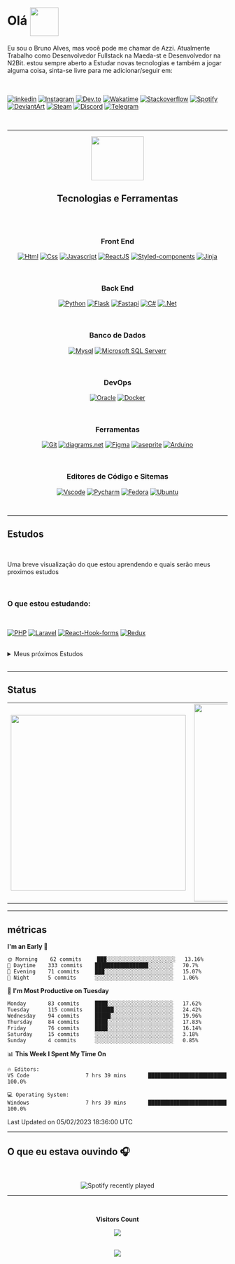 # Olá    <img src="https://media3.giphy.com/media/KCXSTJhTuAM8g5Qzay/giphy.gif?cid=790b7611dec75bc43ffe45778aebbfb5270659b28f4f8109&rid=giphy.gif&ct=s" width="65px" height="65px" align="center">


<!-- <main style="background-color: #151A28"> -->


Eu sou o Bruno Alves, mas você pode me chamar de Azzi. Atualmente Trabalho como Desenvolvedor Fullstack na Maeda-st e Desenvolvedor na N2Bit.
estou sempre aberto a Estudar novas tecnologias e também a jogar alguma coisa, sinta-se livre para me adicionar/seguir em:
<br>
<br>
<br>

[![linkedin](https://img.shields.io/badge/-Linkedin-%230A66C2?style=for-the-badge&logo=linkedin&logoColor=white)](https://www.linkedin.com/in/brunoazzireluto/)
[![Instagram](https://img.shields.io/badge/-Instagram-%23E4405F?style=for-the-badge&logo=instagram&logoColor=white)](https://www.instagram.com/brunoazzireluto/)
[![Dev.to](https://img.shields.io/badge/-Dev.to-%230A0A0A?style=for-the-badge&logo=dev.to&logoColor=white)](https://dev.to/brunoazzireluto)
[![Wakatime](https://img.shields.io/badge/-wakatime-%23000000?style=for-the-badge&logo=wakatime&logoColor=white)](https://wakatime.com/@Brunoazzireluto)
[![Stackoverflow](https://img.shields.io/badge/-Stack%20Overflow-%23F58025?style=for-the-badge&logo=stackoverflow&logoColor=white)](https://stackoverflow.com/users/14852405/brunoazzireluto)
[![Spotify](https://img.shields.io/badge/-Spotify-%231DB954?style=for-the-badge&logo=spotify&logoColor=white)](https://open.spotify.com/user/12148535604)
[![DeviantArt](https://img.shields.io/badge/-DeviantArt-%2305CC47?style=for-the-badge&logo=DeviantArt&logoColor=black)](https://www.deviantart.com/brunoazzireluto)
[![Steam](https://img.shields.io/badge/-Steam-%23000000?style=for-the-badge&logo=steam&logoColor=white)](https://steamcommunity.com/id/brunoazzireluto/)
[![Discord](https://img.shields.io/badge/-Discord-%235865F2?style=for-the-badge&logo=discord&logoColor=white)](https://discordapp.com/users/457705373722345473)
[![Telegram](https://img.shields.io/badge/-Telegram-%2326A5E4?style=for-the-badge&logo=telegram&logoColor=white)](https://t.me/Azzireluto)

<br>

---



<div align="center" >
  <img  width="120px" height="100px"   src="https://media4.giphy.com/media/dMLmQfCO7lCA2gX3tw/giphy.gif?cid=790b76119a32c7e1cde9ec2e4419478dd501ee0171e1bfbf&rid=giphy.gif&ct=s">   
  <h2>Tecnologias e Ferramentas</h2>
</div> 
 

<br>
<br>

<div align="center" >   
  <h3>Front End</h3>
</div> 

<div align="center">   

  [![Html](https://img.shields.io/badge/-html-%23E34F26?style=for-the-badge&logo=html5&logoColor=white)](https://developer.mozilla.org/pt-BR/docs/Web/HTML)
  [![Css](https://img.shields.io/badge/-css-%231572B6?style=for-the-badge&logo=css3&logoColor=white)](https://developer.mozilla.org/pt-BR/docs/Web/CSS)
  [![Javascript](https://img.shields.io/badge/-Javascript-%23F7DF1E?style=for-the-badge&logo=Javascript&logoColor=black)](https://www.javascript.com)
  [![ReactJS](https://img.shields.io/badge/-ReactJS-%2361DAFB?style=for-the-badge&logo=react&logoColor=black)](https://reactjs.org)
  [![Styled-components](https://img.shields.io/badge/-Styled%20Components-%23DB7093?style=for-the-badge&logo=styled-components&logoColor=white)](https://styled-components.com)
  [![Jinja](https://img.shields.io/badge/-jinja-%23B41717?style=for-the-badge&logo=jinja&logoColor=white)](https://jinja.palletsprojects.com/en/3.1.x/)

</div>
<br>


<div align="center" >   
  <h3>Back End</h3>
</div> 

<div align="center">   

  [![Python](https://img.shields.io/badge/-Python-%233776AB?style=for-the-badge&logo=python&logoColor=white)](https://www.python.org)
  [![Flask](https://img.shields.io/badge/-Flask-%23000000?style=for-the-badge&logo=flask&logoColor=white)](https://flask.palletsprojects.com/en/2.1.x/)
  [![Fastapi](https://img.shields.io/badge/-fastapi-%23009688?style=for-the-badge&logo=fastapi&logoColor=white)](fastapi.tiangolo.com)
  [![C#](https://img.shields.io/badge/-C%23-%23239120?style=for-the-badge&logo=csharp&logoColor=white)](https://learn.microsoft.com/pt-br/dotnet/csharp/)
  [![.Net](https://img.shields.io/badge/-dotnet-%23512BD4?style=for-the-badge&logo=.net&logoColor=white)](https://learn.microsoft.com/pt-br/dotnet/)

</div>
<br>

<div align="center" >   
  <h3>Banco de Dados</h3>
</div> 

<div align="center">  

  [![Mysql](https://img.shields.io/badge/-Mysql-%234479A1?style=for-the-badge&logo=mysql&logoColor=white)](https://www.mysql.com)
  [![Microsoft SQL Serverr](https://img.shields.io/badge/-Microsoft%20SQL%20Server-%23CC2927?style=for-the-badge&logo=Microsoft%20SQL%20Server&logoColor=white)](https://react-hook-form.com)

</div>
<br>

<div align="center" >   
  <h3>DevOps</h3>
</div> 

<div align="center" >  

  [![Oracle](https://img.shields.io/badge/-Oracle%20Cloud-%23F80000?style=for-the-badge&logo=oracle&logoColor=white)](https://www.oracle.com/br/cloud/)
  [![Docker](https://img.shields.io/badge/-docker-%232496ED?style=for-the-badge&logo=docker&logoColor=white)](https://www.docker.com)

</div>
<br>


<div align="center" >   
  <h3>Ferramentas </h3>
</div> 

<div align="center" >  

  [![Git](https://img.shields.io/badge/-Git-%23F05032?style=for-the-badge&logo=git&logoColor=white)](https://git-scm.com)
  [![diagrams.net](https://img.shields.io/badge/-diagrams.net-%23F08705?style=for-the-badge&logo=diagrams.net&logoColor=white)](https://www.diagrams.net)
  [![Figma](https://img.shields.io/badge/-figma-%23F24E1E?style=for-the-badge&logo=figma&logoColor=white)](https://www.figma.com)
  [![aseprite](https://img.shields.io/badge/-aseprite-%237D929E?style=for-the-badge&logo=aseprite&logoColor=white)](https://www.aseprite.org)
  [![Arduino](https://img.shields.io/badge/-arduino-%2300979D?style=for-the-badge&logo=arduino&logoColor=white)](https://www.arduino.cc)


</div>
<br>

<div align="center" >   
  <h3>Editores de Código e Sitemas </h3>
</div> 

<div align="center"  >  

[![Vscode](https://img.shields.io/badge/IDE-vscode-%23007ACC?style=for-the-badge&logo=visualstudiocode)](https://code.visualstudio.com)
[![Pycharm](https://img.shields.io/badge/IDE-Pycharm-%23000000?style=for-the-badge&logo=pycharm)](https://www.jetbrains.com/pt-br/pycharm/)
[![Fedora](https://img.shields.io/badge/Fedora-37-%2351A2DA?style=for-the-badge&logo=fedora)](https://getfedora.org/pt_BR/)
[![Ubuntu](https://img.shields.io/badge/Ubuntu-22.04-%23E95420?style=for-the-badge&logo=ubuntu)](https://ubuntu.com)

</div>
<br>


---
<h2>Estudos</h2>

<br>

Uma breve visualização do que estou aprendendo e quais serão meus proximos estudos

<br>

<h3> O que estou estudando:</h3>

<br>

  [![PHP](https://img.shields.io/badge/-php-%23777BB4?style=for-the-badge&logo=php&logoColor=white)](https://www.php.net)
  [![Laravel](https://img.shields.io/badge/-laravel-%23FF2D20?style=for-the-badge&logo=laravel&logoColor=white)](https://laravel.com)
  [![React-Hook-forms](https://img.shields.io/badge/-React%20Hook%20Form-%23EC5990?style=for-the-badge&logo=react-hook-form&logoColor=white)](https://www.microsoft.com/pt-br/sql-server/sql-server-2022?SilentAuth=1&wa=wsignin1.0)
  [![Redux](https://img.shields.io/badge/-Redux-%23764ABC?style=for-the-badge&logo=redux&logoColor=white)](https://redux.js.org)





<br>

<details>
<summary >Meus próximos Estudos</summary>
<br>
<div style="display: inline_block" align="center">


  [![Next.js](https://img.shields.io/badge/-next.js-%23000000?style=for-the-badge&logo=next.js&logoColor=white)](https://nextjs.org)
  [![Jest](https://img.shields.io/badge/-Jest-%23C21325?style=for-the-badge&logo=jest&logoColor=white)](https://jestjs.io/pt-BR/)
  [![Node.js](https://img.shields.io/badge/-node.js-%23339933?style=for-the-badge&logo=node.js&logoColor=white)](https://nodejs.org/pt-br/)
  [![Express](https://img.shields.io/badge/-express-%23000000?style=for-the-badge&logo=express&logoColor=white)](https://expressjs.com/pt-br/)
  
  [![Typescrip](https://img.shields.io/badge/-typescript-%233178C6?style=for-the-badge&logo=typescript&logoColor=white)](https://www.typescriptlang.org)


  [![Flutter](https://img.shields.io/badge/-Flutter-%2302569B?style=for-the-badge&logo=flutter&logoColor=white)](https://flutter.dev)
  [![Dart](https://img.shields.io/badge/-dart-%230175C2?style=for-the-badge&logo=dart&logoColor=white)](https://dart.dev)
  [![Golang](https://img.shields.io/badge/-Golang-%2300ADD8?style=for-the-badge&logo=go&logoColor=white)](go.dev)
  [![CockroachDB](https://img.shields.io/badge/-CockroachDB-%236933FF?style=for-the-badge&logo=Cockroachlabs&logoColor=white)](cockroachlabs.com)
  [![Kubernetes](https://img.shields.io/badge/-kurbenetes-%23326CE5?style=for-the-badge&logo=kubernetes&logoColor=white)](https://kubernetes.io)
  [![Swift](https://img.shields.io/badge/-swift-%23F05138?style=for-the-badge&logo=swift&logoColor=white)](https://www.swift.org)
  [![Kotlin](https://img.shields.io/badge/-kotlin-%237F52FF?style=for-the-badge&logo=kotlin&logoColor=white)](https://developer.android.com/kotlin)
  [![Argo](https://img.shields.io/badge/-Argo-%23EF7B4D?style=for-the-badge&logo=argo&logoColor=white)](https://www.jenkins.io)
  [![swagger](https://img.shields.io/badge/-Swagger-%2385EA2D?style=for-the-badge&logo=Swagger&logoColor=black)](https://swagger.io)
  [![]()]()
  [![]()]()
</div>
</details>

<br>

---


<h2>Status</h2>

<table>
  <tr>
    <td><img width="400px" align="left" src="https://github-readme-stats-git-masterrstaa-rickstaa.vercel.app/api/top-langs/?username=Brunoazzireluto&show_icons=true&hide=cmake,c,c%2B%2B,go,swift&layout=compact&langs_count=10&theme=ocean_dark" /></td>
    <td><img width="450px" align="left" src="https://github-readme-stats-git-masterrstaa-rickstaa.vercel.app/api?username=Brunoazzireluto&theme=ocean_dark"/></td>
  </tr>   
</table> 

---

<h2>métricas</h2>

<!--START_SECTION:waka-->
**I'm an Early 🐤** 

```text
🌞 Morning    62 commits     ███░░░░░░░░░░░░░░░░░░░░░░   13.16% 
🌆 Daytime    333 commits    █████████████████░░░░░░░░   70.7% 
🌃 Evening    71 commits     ███░░░░░░░░░░░░░░░░░░░░░░   15.07% 
🌙 Night      5 commits      ░░░░░░░░░░░░░░░░░░░░░░░░░   1.06%

```
📅 **I'm Most Productive on Tuesday** 

```text
Monday       83 commits     ████░░░░░░░░░░░░░░░░░░░░░   17.62% 
Tuesday      115 commits    ██████░░░░░░░░░░░░░░░░░░░   24.42% 
Wednesday    94 commits     █████░░░░░░░░░░░░░░░░░░░░   19.96% 
Thursday     84 commits     ████░░░░░░░░░░░░░░░░░░░░░   17.83% 
Friday       76 commits     ████░░░░░░░░░░░░░░░░░░░░░   16.14% 
Saturday     15 commits     ░░░░░░░░░░░░░░░░░░░░░░░░░   3.18% 
Sunday       4 commits      ░░░░░░░░░░░░░░░░░░░░░░░░░   0.85%

```


📊 **This Week I Spent My Time On** 

```text
🔥 Editors: 
VS Code                  7 hrs 39 mins       █████████████████████████   100.0%

💻 Operating System: 
Windows                  7 hrs 39 mins       █████████████████████████   100.0%

```


 Last Updated on 05/02/2023 18:36:00 UTC
<!--END_SECTION:waka-->

---

<h2>O que eu estava ouvindo 🎧</h2>
<br>
<div align="center">

![Spotify recently played](https://spotify-recently-played-readme.vercel.app/api?user=12148535604&width=500)

</div> 

---

<div align="center">
  <br><p align="centre"><b>Visitors Count</b></p>  
  <p align="center"><img align="center" src="https://profile-counter.glitch.me/Brunoazzireluto/count.svg" /></p> 
<br></div>

<div align="center">
<img src="https://media0.giphy.com/media/ejyRYttU1toqHjNZOA/giphy.gif?cid=ecf05e47xzcqymp5fxqujbpqcputq2bqzmqns2k2vxg5h95c&rid=giphy.gif&ct=s" > 
</div>
